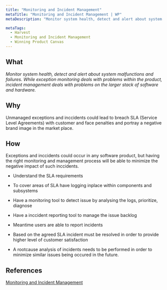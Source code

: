 ```yaml
---
title: "Monitoring and Incident Management"
metaTitle: "Monitoring and Incident Management | WP"
metaDescription: "Monitor system health, detect and alert about system malfunctions and failures. While exception monitoring deals with problems within the product, incident management deals with problems on the larger stack of software and hardware."

metaTags:
  - Harvest
  - Monitoring and Incident Management
  - Winning Product Canvas
---
```


## What
_Monitor system health, detect and alert about system malfunctions and failures. While exception monitoring deals with problems within the product, incident management deals with problems on the larger stack of software and hardware._

## Why

Unmanaged exceptions and inccidents could lead to breach SLA (Service Level Agreements) with customer and face penalties and portray a negative brand image in the market place. 

## How

Exceptions and inccidents could occur in any software product, but having the right monitoring and management process will be able to minimize the negative impact of such inccidents.

- Understand the SLA requirements

- To cover areas of SLA have logging inplace within components and subsystems

- Have a monitoring tool to detect issue by analysing the logs, prioritize, diagnose

- Have a inccident reporting tool to manage the issue backlog

- Meantime users are able to report incidents 

- Based on the agreed SLA incident must be resolved in order to provide higher level of customer satisfaction

- A rootcause analysis of incidents needs to be performed in order to minimize similar issues being occured in the future.


## References
[Monitoring and Incident Management](https://logz.io/blog/monitoring-and-incident-management/)
